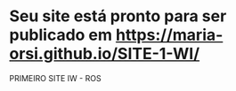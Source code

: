 # Seu site está pronto para ser publicado em https://maria-orsi.github.io/SITE-1-WI/ 
PRIMEIRO SITE IW - ROS
